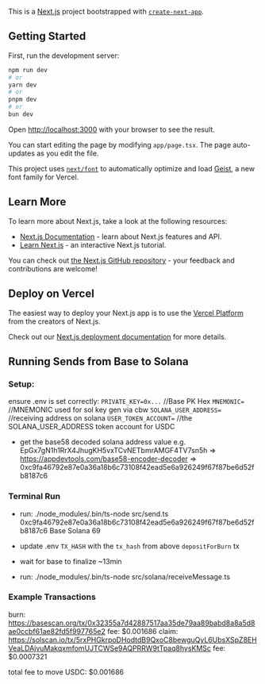 This is a [Next.js](https://nextjs.org) project bootstrapped with [`create-next-app`](https://nextjs.org/docs/app/api-reference/cli/create-next-app).

## Getting Started

First, run the development server:

```bash
npm run dev
# or
yarn dev
# or
pnpm dev
# or
bun dev
```

Open [http://localhost:3000](http://localhost:3000) with your browser to see the result.

You can start editing the page by modifying `app/page.tsx`. The page auto-updates as you edit the file.

This project uses [`next/font`](https://nextjs.org/docs/app/building-your-application/optimizing/fonts) to automatically optimize and load [Geist](https://vercel.com/font), a new font family for Vercel.

## Learn More

To learn more about Next.js, take a look at the following resources:

- [Next.js Documentation](https://nextjs.org/docs) - learn about Next.js features and API.
- [Learn Next.js](https://nextjs.org/learn) - an interactive Next.js tutorial.

You can check out [the Next.js GitHub repository](https://github.com/vercel/next.js) - your feedback and contributions are welcome!

## Deploy on Vercel

The easiest way to deploy your Next.js app is to use the [Vercel Platform](https://vercel.com/new?utm_medium=default-template&filter=next.js&utm_source=create-next-app&utm_campaign=create-next-app-readme) from the creators of Next.js.

Check out our [Next.js deployment documentation](https://nextjs.org/docs/app/building-your-application/deploying) for more details.


## Running Sends from Base to Solana

### Setup:
ensure .env is set correctly:
`PRIVATE_KEY=0x...` //Base PK Hex
`MNEMONIC=` //MNEMONIC used for sol key gen via cbw
`SOLANA_USER_ADDRESS=` //receiving address on solana 
`USER_TOKEN_ACCOUNT=` //the SOLANA_USER_ADDRESS token account for USDC 

- get the base58 decoded solana address value e.g. EpGx7gN1h1RrX4JhugKH5vxTCvNETbmrAMGF4TV7sn5h => https://appdevtools.com/base58-encoder-decoder => 0xc9fa46792e87e0a36a18b6c73108f42ead5e6a926249f67f87be6d52fb8187c6

### Terminal Run

- run: 
 ./node_modules/.bin/ts-node src/send.ts  0xc9fa46792e87e0a36a18b6c73108f42ead5e6a926249f67f87be6d52fb8187c6 Base Solana 69

- update .env `TX_HASH` with the `tx_hash` from above `depositForBurn` tx

- wait for base to finalize ~13min
- run:
 ./node_modules/.bin/ts-node src/solana/receiveMessage.ts

### Example Transactions

burn: https://basescan.org/tx/0x32355a7d42887517aa35de79aa89babd8a8a5d8ae0ccbf61ae82fd5f997765e2
fee: $0.001686
claim: https://solscan.io/tx/5rxPHGkrpoDHodtdB9QxoC8bewguQyL6UbsXSpZ8EHVeaLDAjvuMakqxmfomUJTCWSe9AQPRRW9tTpaq8hysKMSc
fee: $0.0007321

total fee to move USDC: $0.001686